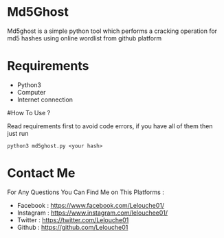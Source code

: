 #  Md5Ghost

Md5ghost is a simple python tool which performs a cracking operation for md5 hashes using online wordlist from github platform

# Requirements

* Python3 
* Computer
* Internet connection

#How To Use ?

Read requirements first to avoid code errors, if you have all of them then just run
```
python3 md5ghost.py <your hash>
```

# Contact Me
For Any Questions You Can Find Me on This Platforms :

* Facebook : https://www.facebook.com/Lelouche01/
* Instagram : https://www.instagram.com/lelouchee01/
* Twitter : https://twitter.com/Lelouche01
* Github : https://github.com/Lelouche01
